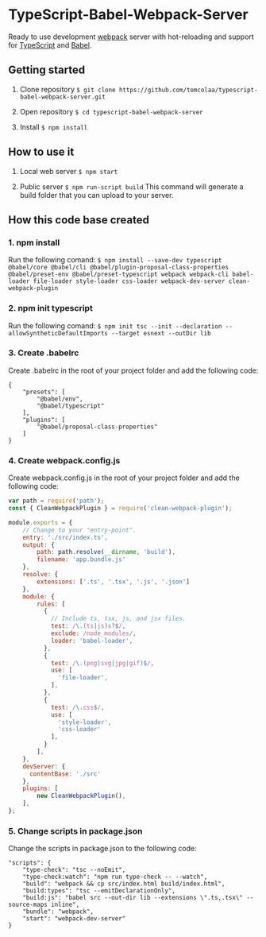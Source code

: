 # TypeScript-Babel-Webpack-Server
Ready to use development [webpack](https://webpack.js.org/ "webpack") server with hot-reloading and support for [TypeScript](https://www.typescriptlang.org/ "TypeScript") and [Babel](https://babeljs.io/ "Babel").

## Getting started
1. Clone repository
`$ git clone https://github.com/tomcolaa/typescript-babel-webpack-server.git`

2. Open repository
`$ cd typescript-babel-webpack-server`

3. Install
`$ npm install`

## How to use it
1. Local web server
`$ npm start`

2. Public server
`$ npm run-script build`
This command will generate a build folder that you can upload to your server.

## How this code base created
### 1. npm install
Run the following comand:
`$ npm install --save-dev typescript @babel/core @babel/cli @babel/plugin-proposal-class-properties @babel/preset-env @babel/preset-typescript webpack webpack-cli babel-loader file-loader style-loader css-loader webpack-dev-server clean-webpack-plugin`

### 2. npm init typescript
Run the following comand:
`$ npm init
tsc --init --declaration --allowSyntheticDefaultImports --target esnext --outDir lib`

### 3. Create .babelrc
Create .babelrc in the root of your project folder and add the following code:
```
{
    "presets": [
        "@babel/env",
        "@babel/typescript"
    ],
    "plugins": [
        "@babel/proposal-class-properties"
    ]
}
```

### 4. Create webpack.config.js
Create webpack.config.js in the root of your project folder and add the following code:
```javascript
var path = require('path');
const { CleanWebpackPlugin } = require('clean-webpack-plugin');

module.exports = {
    // Change to your "entry-point".
    entry: './src/index.ts',
    output: {
        path: path.resolve(__dirname, 'build'),
        filename: 'app.bundle.js'
    },
    resolve: {
        extensions: ['.ts', '.tsx', '.js', '.json']
    },
    module: {
        rules: [
          {
            // Include ts, tsx, js, and jsx files.
            test: /\.(ts|js)x?$/,
            exclude: /node_modules/,
            loader: 'babel-loader',
          },
          {
            test: /\.(png|svg|jpg|gif)$/,
            use: [
              'file-loader',
            ],
          },
          {
            test: /\.css$/,
            use: [
              'style-loader',
              'css-loader'
            ],
          }
        ],
    },
    devServer: {
      contentBase: './src'
    },
    plugins: [
        new CleanWebpackPlugin(),
    ],
};
```

### 5. Change scripts in package.json
Change the scripts in package.json to the following code:
```
"scripts": {
    "type-check": "tsc --noEmit",
    "type-check:watch": "npm run type-check -- --watch",
    "build": "webpack && cp src/index.html build/index.html",
    "build:types": "tsc --emitDeclarationOnly",
    "build:js": "babel src --out-dir lib --extensions \".ts,.tsx\" --source-maps inline",
    "bundle": "webpack",
    "start": "webpack-dev-server"
}
```
